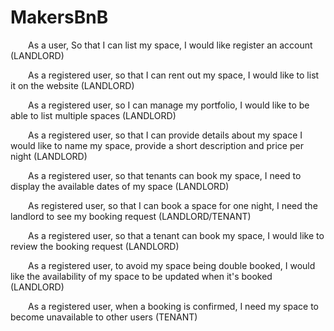 # MakersBnB


  As a user, So that I can list my space, I would like register an account (LANDLORD)

  As a registered user, so that I can rent out my space, I would like to list it on the website (LANDLORD)

  As a registered user, so I can manage my portfolio, I would like to be able to list multiple spaces (LANDLORD)

  As a registered user, so that I can provide details about my space I would like to name my space, provide a short description and price per night (LANDLORD)

  As a registered user, so that tenants can book my space, I need to display the available dates of my space (LANDLORD)

  As registered user, so that I can book a space for one night, I need the landlord to see my booking request (LANDLORD/TENANT)

  As a registered user, so that a tenant can book my space, I would like to review the booking request (LANDLORD)

  As a registered user, to avoid my space being double booked, I would like the availability of my space to be updated when it's booked (LANDLORD)

  As a registered user, when a booking is confirmed, I need my space to become unavailable to other users (TENANT)
